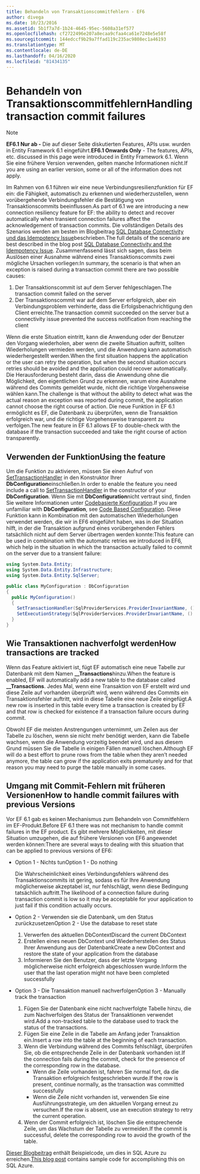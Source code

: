 ```yaml
---
title: Behandeln von Transaktionscommitfehlern - EF6
author: divega
ms.date: 10/23/2016
ms.assetid: 5b1f7a7d-1b24-4645-95ec-5608a31ef577
ms.openlocfilehash: cf2722496e207a8ecaa9cfaa4ca61e7248e5e58f
ms.sourcegitcommit: 144edccf9b29a7ffad119c235ac9808ec1a46193
ms.translationtype: MT
ms.contentlocale: de-DE
ms.lasthandoff: 04/16/2020
ms.locfileid: "81434135"
---
```

# <a name="handling-transaction-commit-failures"></a><span data-ttu-id="944fe-102">Behandeln von Transaktionscommitfehlern</span><span class="sxs-lookup"><span data-stu-id="944fe-102">Handling transaction commit failures</span></span>
> [!NOTE]
> <span data-ttu-id="944fe-103">**EF6.1 Nur ab -** Die auf dieser Seite diskutierten Features, APIs usw. wurden in Entity Framework 6.1 eingeführt.</span><span class="sxs-lookup"><span data-stu-id="944fe-103">**EF6.1 Onwards Only** - The features, APIs, etc. discussed in this page were introduced in Entity Framework 6.1.</span></span> <span data-ttu-id="944fe-104">Wenn Sie eine frühere Version verwenden, gelten manche Informationen nicht.</span><span class="sxs-lookup"><span data-stu-id="944fe-104">If you are using an earlier version, some or all of the information does not apply.</span></span>  

<span data-ttu-id="944fe-105">Im Rahmen von 6.1 führen wir eine neue Verbindungsresilienzfunktion für EF ein: die Fähigkeit, automatisch zu erkennen und wiederherzustellen, wenn vorübergehende Verbindungsfehler die Bestätigung von Transaktionscommits beeinflussen.</span><span class="sxs-lookup"><span data-stu-id="944fe-105">As part of 6.1 we are introducing a new connection resiliency feature for EF: the ability to detect and recover automatically when transient connection failures affect the acknowledgement of transaction commits.</span></span> <span data-ttu-id="944fe-106">Die vollständigen Details des Szenarios werden am besten im Blogbeitrag [SQL Database Connectivity und das Idempotency Issue](https://docs.microsoft.com/archive/blogs/adonet/sql-database-connectivity-and-the-idempotency-issue)beschrieben.</span><span class="sxs-lookup"><span data-stu-id="944fe-106">The full details of the scenario are best described in the blog post [SQL Database Connectivity and the Idempotency Issue](https://docs.microsoft.com/archive/blogs/adonet/sql-database-connectivity-and-the-idempotency-issue).</span></span>  <span data-ttu-id="944fe-107">Zusammenfassend lässt sich sagen, dass beim Auslösen einer Ausnahme während eines Transaktionscommits zwei mögliche Ursachen vorliegen:</span><span class="sxs-lookup"><span data-stu-id="944fe-107">In summary, the scenario is that when an exception is raised during a transaction commit there are two possible causes:</span></span>  

1. <span data-ttu-id="944fe-108">Der Transaktionscommit ist auf dem Server fehlgeschlagen.</span><span class="sxs-lookup"><span data-stu-id="944fe-108">The transaction commit failed on the server</span></span>
2. <span data-ttu-id="944fe-109">Der Transaktionscommit war auf dem Server erfolgreich, aber ein Verbindungsproblem verhinderte, dass die Erfolgsbenachrichtigung den Client erreichte.</span><span class="sxs-lookup"><span data-stu-id="944fe-109">The transaction commit succeeded on the server but a connectivity issue prevented the success notification from reaching the client</span></span>  

<span data-ttu-id="944fe-110">Wenn die erste Situation eintritt, kann die Anwendung oder der Benutzer den Vorgang wiederholen, aber wenn die zweite Situation auftritt, sollten Wiederholungen vermieden werden, und die Anwendung kann automatisch wiederhergestellt werden.</span><span class="sxs-lookup"><span data-stu-id="944fe-110">When the first situation happens the application or the user can retry the operation, but when the second situation occurs retries should be avoided and the application could recover automatically.</span></span> <span data-ttu-id="944fe-111">Die Herausforderung besteht darin, dass die Anwendung ohne die Möglichkeit, den eigentlichen Grund zu erkennen, warum eine Ausnahme während des Commits gemeldet wurde, nicht die richtige Vorgehensweise wählen kann.</span><span class="sxs-lookup"><span data-stu-id="944fe-111">The challenge is that without the ability to detect what was the actual reason an exception was reported during commit, the application cannot choose the right course of action.</span></span> <span data-ttu-id="944fe-112">Die neue Funktion in EF 6.1 ermöglicht es EF, die Datenbank zu überprüfen, wenn die Transaktion erfolgreich war, und die richtige Vorgehensweise transparent zu verfolgen.</span><span class="sxs-lookup"><span data-stu-id="944fe-112">The new feature in EF 6.1 allows EF to double-check with the database if the transaction succeeded and take the right course of action transparently.</span></span>  

## <a name="using-the-feature"></a><span data-ttu-id="944fe-113">Verwenden der Funktion</span><span class="sxs-lookup"><span data-stu-id="944fe-113">Using the feature</span></span>  

<span data-ttu-id="944fe-114">Um die Funktion zu aktivieren, müssen Sie einen Aufruf von [SetTransactionHandler](https://msdn.microsoft.com/library/system.data.entity.dbconfiguration.setdefaulttransactionhandler.aspx) in den Konstruktor Ihrer **DbConfiguration**einschließen.</span><span class="sxs-lookup"><span data-stu-id="944fe-114">In order to enable the feature you need include a call to [SetTransactionHandler](https://msdn.microsoft.com/library/system.data.entity.dbconfiguration.setdefaulttransactionhandler.aspx) in the constructor of your **DbConfiguration**.</span></span> <span data-ttu-id="944fe-115">Wenn Sie mit **DbConfiguration**nicht vertraut sind, finden Sie weitere Informationen unter [Codebasierte Konfiguration](~/ef6/fundamentals/configuring/code-based.md).</span><span class="sxs-lookup"><span data-stu-id="944fe-115">If you are unfamiliar with **DbConfiguration**, see [Code Based Configuration](~/ef6/fundamentals/configuring/code-based.md).</span></span> <span data-ttu-id="944fe-116">Diese Funktion kann in Kombination mit den automatischen Wiederholungen verwendet werden, die wir in EF6 eingeführt haben, was in der Situation hilft, in der die Transaktion aufgrund eines vorübergehenden Fehlers tatsächlich nicht auf dem Server übertragen werden konnte:</span><span class="sxs-lookup"><span data-stu-id="944fe-116">This feature can be used in combination with the automatic retries we introduced in EF6, which help in the situation in which the transaction actually failed to commit on the server due to a transient failure:</span></span>  

``` csharp
using System.Data.Entity;
using System.Data.Entity.Infrastructure;
using System.Data.Entity.SqlServer;

public class MyConfiguration : DbConfiguration  
{
  public MyConfiguration()  
  {  
    SetTransactionHandler(SqlProviderServices.ProviderInvariantName, () => new CommitFailureHandler());  
    SetExecutionStrategy(SqlProviderServices.ProviderInvariantName, () => new SqlAzureExecutionStrategy());  
  }  
}
```  

## <a name="how-transactions-are-tracked"></a><span data-ttu-id="944fe-117">Wie Transaktionen nachverfolgt werden</span><span class="sxs-lookup"><span data-stu-id="944fe-117">How transactions are tracked</span></span>  

<span data-ttu-id="944fe-118">Wenn das Feature aktiviert ist, fügt EF automatisch eine neue Tabelle zur Datenbank mit dem Namen **__Transactions**hinzu.</span><span class="sxs-lookup"><span data-stu-id="944fe-118">When the feature is enabled, EF will automatically add a new table to the database called **__Transactions**.</span></span> <span data-ttu-id="944fe-119">Jedes Mal, wenn eine Transaktion von EF erstellt wird und diese Zeile auf vorhanden überprüft wird, wenn während des Commits ein Transaktionsfehler auftritt, wird in diese Tabelle eine neue Zeile eingefügt.</span><span class="sxs-lookup"><span data-stu-id="944fe-119">A new row is inserted in this table every time a transaction is created by EF and that row is checked for existence if a transaction failure occurs during commit.</span></span>  

<span data-ttu-id="944fe-120">Obwohl EF die meisten Anstrengungen unternimmt, um Zeilen aus der Tabelle zu löschen, wenn sie nicht mehr benötigt werden, kann die Tabelle wachsen, wenn die Anwendung vorzeitig beendet wird, und aus diesem Grund müssen Sie die Tabelle in einigen Fällen manuell löschen.</span><span class="sxs-lookup"><span data-stu-id="944fe-120">Although EF will do a best effort to prune rows from the table when they aren’t needed anymore, the table can grow if the application exits prematurely and for that reason you may need to purge the table manually in some cases.</span></span>  

## <a name="how-to-handle-commit-failures-with-previous-versions"></a><span data-ttu-id="944fe-121">Umgang mit Commit-Fehlern mit früheren Versionen</span><span class="sxs-lookup"><span data-stu-id="944fe-121">How to handle commit failures with previous Versions</span></span>

<span data-ttu-id="944fe-122">Vor EF 6.1 gab es keinen Mechanismus zum Behandeln von Commitfehlern im EF-Produkt.</span><span class="sxs-lookup"><span data-stu-id="944fe-122">Before EF 6.1 there was not mechanism to handle commit failures in the EF product.</span></span> <span data-ttu-id="944fe-123">Es gibt mehrere Möglichkeiten, mit dieser Situation umzugehen, die auf frühere Versionen von EF6 angewendet werden können:</span><span class="sxs-lookup"><span data-stu-id="944fe-123">There are several ways to dealing with this situation that can be applied to previous versions of EF6:</span></span>  

* <span data-ttu-id="944fe-124">Option 1 - Nichts tun</span><span class="sxs-lookup"><span data-stu-id="944fe-124">Option 1 - Do nothing</span></span>  

  <span data-ttu-id="944fe-125">Die Wahrscheinlichkeit eines Verbindungsfehlers während des Transaktionscommits ist gering, sodass es für Ihre Anwendung möglicherweise akzeptabel ist, nur fehlschlägt, wenn diese Bedingung tatsächlich auftritt.</span><span class="sxs-lookup"><span data-stu-id="944fe-125">The likelihood of a connection failure during transaction commit is low so it may be acceptable for your application to just fail if this condition actually occurs.</span></span>  

* <span data-ttu-id="944fe-126">Option 2 - Verwenden sie die Datenbank, um den Status zurückzusetzen</span><span class="sxs-lookup"><span data-stu-id="944fe-126">Option 2 - Use the database to reset state</span></span>  

  1. <span data-ttu-id="944fe-127">Verwerfen des aktuellen DbContext</span><span class="sxs-lookup"><span data-stu-id="944fe-127">Discard the current DbContext</span></span>  
  2. <span data-ttu-id="944fe-128">Erstellen eines neuen DbContext und Wiederherstellen des Status Ihrer Anwendung aus der Datenbank</span><span class="sxs-lookup"><span data-stu-id="944fe-128">Create a new DbContext and restore the state of your application from the database</span></span>  
  3. <span data-ttu-id="944fe-129">Informieren Sie den Benutzer, dass der letzte Vorgang möglicherweise nicht erfolgreich abgeschlossen wurde.</span><span class="sxs-lookup"><span data-stu-id="944fe-129">Inform the user that the last operation might not have been completed successfully</span></span>  

* <span data-ttu-id="944fe-130">Option 3 - Die Transaktion manuell nachverfolgen</span><span class="sxs-lookup"><span data-stu-id="944fe-130">Option 3 - Manually track the transaction</span></span>  

  1. <span data-ttu-id="944fe-131">Fügen Sie der Datenbank eine nicht nachverfolgte Tabelle hinzu, die zum Nachverfolgen des Status der Transaktionen verwendet wird.</span><span class="sxs-lookup"><span data-stu-id="944fe-131">Add a non-tracked table to the database used to track the status of the transactions.</span></span>  
  2. <span data-ttu-id="944fe-132">Fügen Sie eine Zeile in die Tabelle am Anfang jeder Transaktion ein.</span><span class="sxs-lookup"><span data-stu-id="944fe-132">Insert a row into the table at the beginning of each transaction.</span></span>  
  3. <span data-ttu-id="944fe-133">Wenn die Verbindung während des Commits fehlschlägt, überprüfen Sie, ob die entsprechende Zeile in der Datenbank vorhanden ist.</span><span class="sxs-lookup"><span data-stu-id="944fe-133">If the connection fails during the commit, check for the presence of the corresponding row in the database.</span></span>  
     - <span data-ttu-id="944fe-134">Wenn die Zeile vorhanden ist, fahren Sie normal fort, da die Transaktion erfolgreich festgeschrieben wurde.</span><span class="sxs-lookup"><span data-stu-id="944fe-134">If the row is present, continue normally, as the transaction was committed successfully</span></span>  
     - <span data-ttu-id="944fe-135">Wenn die Zeile nicht vorhanden ist, verwenden Sie eine Ausführungsstrategie, um den aktuellen Vorgang erneut zu versuchen.</span><span class="sxs-lookup"><span data-stu-id="944fe-135">If the row is absent, use an execution strategy to retry the current operation.</span></span>  
  4. <span data-ttu-id="944fe-136">Wenn der Commit erfolgreich ist, löschen Sie die entsprechende Zeile, um das Wachstum der Tabelle zu vermeiden.</span><span class="sxs-lookup"><span data-stu-id="944fe-136">If the commit is successful, delete the corresponding row to avoid the growth of the table.</span></span>  

<span data-ttu-id="944fe-137">[Dieser Blogbeitrag](https://docs.microsoft.com/archive/blogs/adonet/sql-database-connectivity-and-the-idempotency-issue) enthält Beispielcode, um dies in SQL Azure zu erreichen.</span><span class="sxs-lookup"><span data-stu-id="944fe-137">[This blog post](https://docs.microsoft.com/archive/blogs/adonet/sql-database-connectivity-and-the-idempotency-issue) contains sample code for accomplishing this on SQL Azure.</span></span>  
